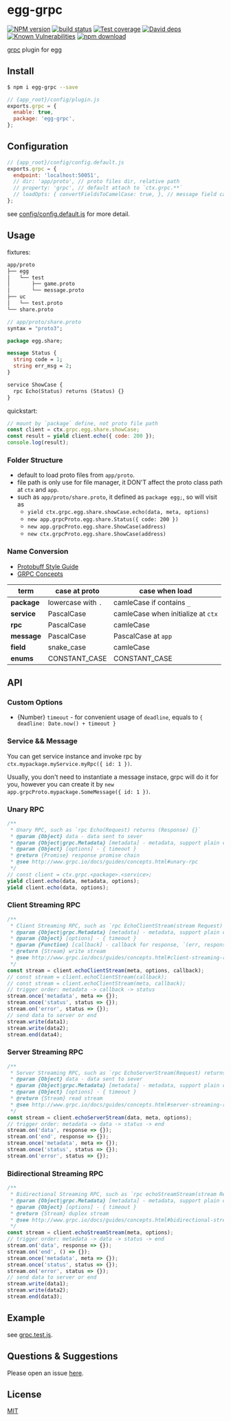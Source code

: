 # egg-grpc

[![NPM version][npm-image]][npm-url]
[![build status][travis-image]][travis-url]
[![Test coverage][codecov-image]][codecov-url]
[![David deps][david-image]][david-url]
[![Known Vulnerabilities][snyk-image]][snyk-url]
[![npm download][download-image]][download-url]

[npm-image]: https://img.shields.io/npm/v/egg-grpc.svg?style=flat-square
[npm-url]: https://npmjs.org/package/egg-grpc
[travis-image]: https://img.shields.io/travis/eggjs/egg-grpc.svg?style=flat-square
[travis-url]: https://travis-ci.org/eggjs/egg-grpc
[codecov-image]: https://img.shields.io/codecov/c/github/eggjs/egg-grpc.svg?style=flat-square
[codecov-url]: https://codecov.io/github/eggjs/egg-grpc?branch=master
[david-image]: https://img.shields.io/david/eggjs/egg-grpc.svg?style=flat-square
[david-url]: https://david-dm.org/eggjs/egg-grpc
[snyk-image]: https://snyk.io/test/npm/egg-grpc/badge.svg?style=flat-square
[snyk-url]: https://snyk.io/test/npm/egg-grpc
[download-image]: https://img.shields.io/npm/dm/egg-grpc.svg?style=flat-square
[download-url]: https://npmjs.org/package/egg-grpc

[grpc](http://www.grpc.io) plugin for egg

## Install

```bash
$ npm i egg-grpc --save
```

```js
// {app_root}/config/plugin.js
exports.grpc = {
  enable: true,
  package: 'egg-grpc',
};
```

## Configuration

```js
// {app_root}/config/config.default.js
exports.grpc = {
  endpoint: 'localhost:50051',
  // dir: 'app/proto', // proto files dir, relative path
  // property: 'grpc', // default attach to `ctx.grpc.**`
  // loadOpts: { convertFieldsToCamelCase: true, }, // message field case: `string user_name` -> `userName`
};
```

see [config/config.default.js](config/config.default.js) for more detail.

## Usage

fixtures:

```bash
app/proto
├── egg
│   └── test
│       ├── game.proto
│       └── message.proto
├── uc
│   └── test.proto
└── share.proto
```

```protobuf
// app/proto/share.proto
syntax = "proto3";

package egg.share;

message Status {
  string code = 1;
  string err_msg = 2;
}

service ShowCase {
  rpc Echo(Status) returns (Status) {}
}
```

quickstart:

```js
// mount by `package` define, not proto file path
const client = ctx.grpc.egg.share.showCase;
const result = yield client.echo({ code: 200 });
console.log(result);
```

### Folder Structure

- default to load proto files from `app/proto`.
- file path is only use for file manager, it DON'T affect the proto class path at `ctx` and `app`.
- such as `app/proto/share.proto`, it defined as `package egg;`, so will visit as
  - `yield ctx.grpc.egg.share.showCase.echo(data, meta, options)`
  - `new app.grpcProto.egg.share.Status({ code: 200 })`
  - `new app.grpcProto.egg.share.ShowCase(address)`
  - `new ctx.grpcProto.egg.share.ShowCase(address)`

### Name Conversion

- [Protobuff Style Guide](https://developers.google.com/protocol-buffers/docs/style)
- [GRPC Concepts](http://www.grpc.io/docs/guides/concepts.html)

| term        | case at proto      | case when load                     |
| ----------- | ------------------ | ---------------------------------- |
| **package** | lowercase with `.` | camleCase if contains `_`          |
| **service** | PascalCase         | camleCase when initialize at `ctx` |
| **rpc**     | PascalCase         | camleCase                          |
| **message** | PascalCase         | PascalCase at `app`                |
| **field**   | snake_case         | camleCase                          |
| **enums**   | CONSTANT_CASE      | CONSTANT_CASE                      |

## API

### Custom Options

- {Number} `timeout` - for convenient usage of `deadline`, equals to `{ deadline: Date.now() + timeout }`

### Service && Message

You can get service instance and invoke rpc by `ctx.mypackage.myService.myRpc({ id: 1 })`.

Usually, you don't need to instantiate a message instace, grpc will do it for you, however you can create it by `new app.grpcProto.mypackage.SomeMessage({ id: 1 })`.

### Unary RPC

```js
/**
 * Unary RPC, such as `rpc Echo(Request) returns (Response) {}`
 * @param {Object} data - data sent to sever
 * @param {Object|grpc.Metadata} [metadata] - metadata, support plain object
 * @param {Object} [options] - { timeout }
 * @return {Promise} response promise chain
 * @see http://www.grpc.io/docs/guides/concepts.html#unary-rpc
 */
// const client = ctx.grpc.<package>.<service>;
yield client.echo(data, metadata, options);
yield client.echo(data, options);
```

### Client Streaming RPC

```js
/**
 * Client Streaming RPC, such as `rpc EchoClientStream(stream Request) returns (Response) {}`
 * @param {Object|grpc.Metadata} [metadata] - metadata, support plain object
 * @param {Object} [options] - { timeout }
 * @param {Function} [callback] - callback for response, `(err, response) => {}`
 * @return {Stream} write stream
 * @see http://www.grpc.io/docs/guides/concepts.html#client-streaming-rpc
 */
const stream = client.echoClientStream(meta, options, callback);
// const stream = client.echoClientStream(callback);
// const stream = client.echoClientStream(meta, callback);
// trigger order: metadata -> callback -> status
stream.once('metadata', meta => {});
stream.once('status', status => {});
stream.on('error', status => {});
// send data to server or end
stream.write(data1);
stream.write(data2);
stream.end(data4);
```

### Server Streaming RPC

```js
/**
 * Server Streaming RPC, such as `rpc EchoServerStream(Request) returns (stream Response) {}`
 * @param {Object} data - data sent to sever
 * @param {Object|grpc.Metadata} [metadata] - metadata, support plain object
 * @param {Object} [options] - { timeout }
 * @return {Stream} read stream
 * @see http://www.grpc.io/docs/guides/concepts.html#server-streaming-rpc
 */
const stream = client.echoServerStream(data, meta, options);
// trigger order: metadata -> data -> status -> end
stream.on('data', response => {});
stream.on('end', response => {});
stream.once('metadata', meta => {});
stream.once('status', status => {});
stream.on('error', status => {});
```

### Bidirectional Streaming RPC

```js
/**
 * Bidirectional Streaming RPC, such as `rpc echoStreamStream(stream Request) returns (stream Response) {}`
 * @param {Object|grpc.Metadata} [metadata] - metadata, support plain object
 * @param {Object} [options] - { timeout }
 * @return {Stream} duplex stream
 * @see http://www.grpc.io/docs/guides/concepts.html#bidirectional-streaming-rpc
 */
const stream = client.echoStreamStream(meta, options);
// trigger order: metadata -> data -> status -> end
stream.on('data', response => {});
stream.on('end', () => {});
stream.once('metadata', meta => {});
stream.once('status', status => {});
stream.on('error', status => {});
// send data to server or end
stream.write(data1);
stream.write(data2);
stream.end(data3);
```

## Example

see [grpc.test.js](test/grpc.test.js).

## Questions & Suggestions

Please open an issue [here](https://github.com/eggjs/egg/issues).

## License

[MIT](LICENSE)
